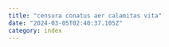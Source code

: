 ```yaml
---
title: "censura conatus aer calamitas vita"
date: "2024-03-05T02:40:37.105Z"
category: index
---
```

